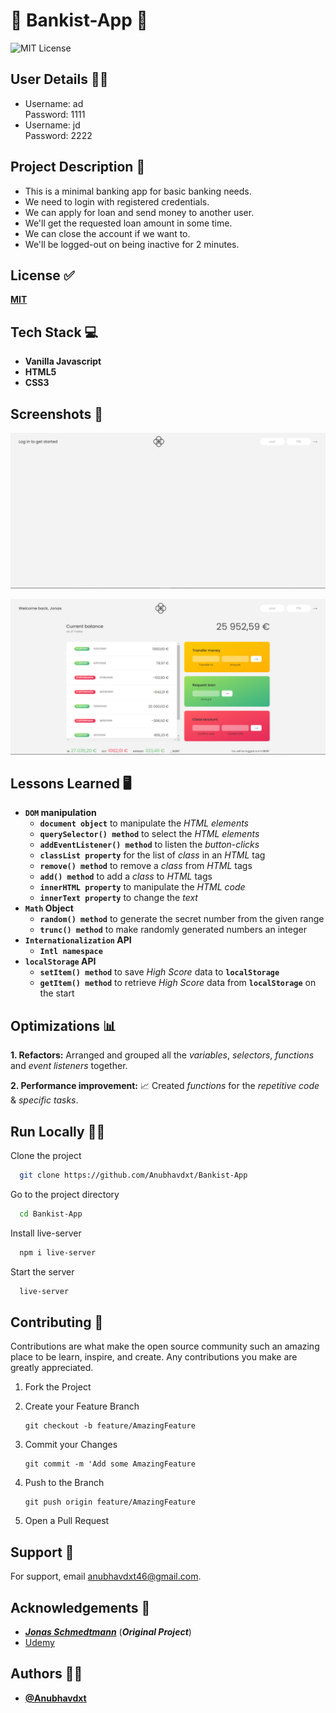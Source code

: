 # 🏦 Bankist-App 🏦

![MIT License](https://img.shields.io/apm/l/atomic-design-ui.svg?)

## User Details 👨‍🎓

- Username: ad  
  Password: 1111
- Username: jd  
  Password: 2222

## Project Description 📑

- This is a minimal banking app for basic banking needs.
- We need to login with registered credentials.
- We can apply for loan and send money to another user.
- We'll get the requested loan amount in some time.
- We can close the account if we want to.
- We'll be logged-out on being inactive for 2 minutes.

## License ✅

[**MIT**](https://github.com/Anubhavdxt/Bankist-App/blob/master/LICENSE)

## Tech Stack 💻

- **Vanilla Javascript**
- **HTML5**
- **CSS3**

## Screenshots 📸

![Bankist App Login](views/bankist-app-login.jpg)

![Bankist App](views/bankist-app.jpg)

## Lessons Learned 🖥️

- **`DOM` manipulation**
  - **`document object`** to manipulate the _HTML elements_
  - **`querySelector() method`** to select the _HTML elements_
  - **`addEventListener() method`** to listen the _button-clicks_
  - **`classList property`** for the list of _class_ in an _HTML_ tag
  - **`remove() method`** to remove a _class_ from _HTML_ tags
  - **`add() method`** to add a _class_ to _HTML_ tags
  - **`innerHTML property`** to manipulate the _HTML code_
  - **`innerText property`** to change the _text_
- **`Math` Object**
  - **`random() method`** to generate the secret number from the given range
  - **`trunc() method`** to make randomly generated numbers an integer
- **`Internationalization` API**
  - **`Intl namespace`**
- **`localStorage` API**
  - **`setItem() method`** to save _High Score_ data to **`localStorage`**
  - **`getItem() method`** to retrieve _High Score_ data from **`localStorage`** on the start

## Optimizations 📊

**1. Refactors:**
Arranged and grouped all the _variables_, _selectors_, _functions_ and _event listeners_ together.

**2. Performance improvement:** 📈
Created _functions_ for the _repetitive code_ & _specific tasks_.

## Run Locally 🧑‍💻

Clone the project

```bash
  git clone https://github.com/Anubhavdxt/Bankist-App
```

Go to the project directory

```bash
  cd Bankist-App
```

Install live-server

```bash
  npm i live-server
```

Start the server

```bash
  live-server
```

## Contributing 🤝

Contributions are what make the open source community such an amazing place to be learn, inspire, and create. Any contributions you make are greatly appreciated.

1. Fork the Project
2. Create your Feature Branch

   ```git
   git checkout -b feature/AmazingFeature
   ```

3. Commit your Changes

   ```git
   git commit -m 'Add some AmazingFeature
   ```

4. Push to the Branch

   ```git
   git push origin feature/AmazingFeature
   ```

5. Open a Pull Request

## Support 📧

For support, email anubhavdxt46@gmail.com.

## Acknowledgements 🙏

- [**_Jonas Schmedtmann_**](https://www.udemy.com/user/jonasschmedtmann/) (**_Original Project_**)
- [Udemy](https://www.udemy.com)

## Authors 👨‍💻

- [**@Anubhavdxt**](https://www.github.com/Anubhavdxt)
